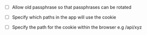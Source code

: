 ﻿
- [ ] Allow old passphrase so that passphrases can be rotated
- [ ] Specify which paths in the app will use the cookie
- [ ] Specify the path for the cookie within the browser  e.g /api/xyz


